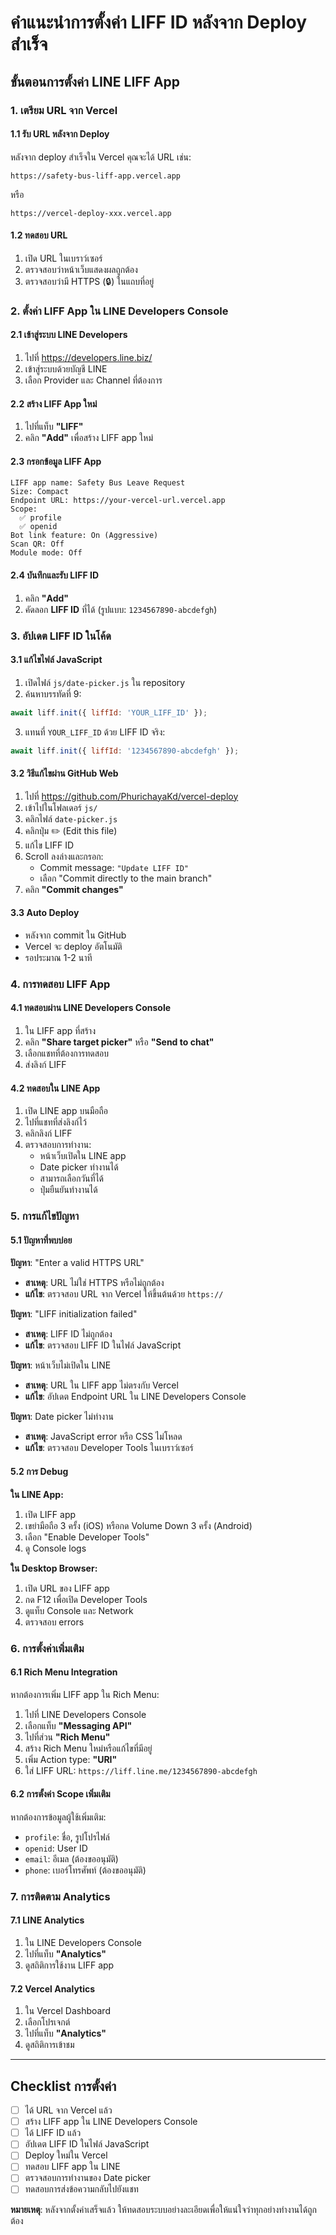 # คำแนะนำการตั้งค่า LIFF ID หลังจาก Deploy สำเร็จ

## ขั้นตอนการตั้งค่า LINE LIFF App

### 1. เตรียม URL จาก Vercel

#### 1.1 รับ URL หลังจาก Deploy
หลังจาก deploy สำเร็จใน Vercel คุณจะได้ URL เช่น:
```
https://safety-bus-liff-app.vercel.app
```
หรือ
```
https://vercel-deploy-xxx.vercel.app
```

#### 1.2 ทดสอบ URL
1. เปิด URL ในเบราว์เซอร์
2. ตรวจสอบว่าหน้าเว็บแสดงผลถูกต้อง
3. ตรวจสอบว่ามี HTTPS (🔒) ในแถบที่อยู่

### 2. ตั้งค่า LIFF App ใน LINE Developers Console

#### 2.1 เข้าสู่ระบบ LINE Developers
1. ไปที่ https://developers.line.biz/
2. เข้าสู่ระบบด้วยบัญชี LINE
3. เลือก Provider และ Channel ที่ต้องการ

#### 2.2 สร้าง LIFF App ใหม่
1. ไปที่แท็บ **"LIFF"**
2. คลิก **"Add"** เพื่อสร้าง LIFF app ใหม่

#### 2.3 กรอกข้อมูล LIFF App
```
LIFF app name: Safety Bus Leave Request
Size: Compact
Endpoint URL: https://your-vercel-url.vercel.app
Scope: 
  ✅ profile
  ✅ openid
Bot link feature: On (Aggressive)
Scan QR: Off
Module mode: Off
```

#### 2.4 บันทึกและรับ LIFF ID
1. คลิก **"Add"**
2. คัดลอก **LIFF ID** ที่ได้ (รูปแบบ: `1234567890-abcdefgh`)

### 3. อัปเดต LIFF ID ในโค้ด

#### 3.1 แก้ไขไฟล์ JavaScript
1. เปิดไฟล์ `js/date-picker.js` ใน repository
2. ค้นหาบรรทัดที่ 9:
```javascript
await liff.init({ liffId: 'YOUR_LIFF_ID' });
```

3. แทนที่ `YOUR_LIFF_ID` ด้วย LIFF ID จริง:
```javascript
await liff.init({ liffId: '1234567890-abcdefgh' });
```

#### 3.2 วิธีแก้ไขผ่าน GitHub Web
1. ไปที่ https://github.com/PhurichayaKd/vercel-deploy
2. เข้าไปในโฟลเดอร์ `js/`
3. คลิกไฟล์ `date-picker.js`
4. คลิกปุ่ม ✏️ (Edit this file)
5. แก้ไข LIFF ID
6. Scroll ลงล่างและกรอก:
   - Commit message: `"Update LIFF ID"`
   - เลือก "Commit directly to the main branch"
7. คลิก **"Commit changes"**

#### 3.3 Auto Deploy
- หลังจาก commit ใน GitHub
- Vercel จะ deploy อัตโนมัติ
- รอประมาณ 1-2 นาที

### 4. การทดสอบ LIFF App

#### 4.1 ทดสอบผ่าน LINE Developers Console
1. ใน LIFF app ที่สร้าง
2. คลิก **"Share target picker"** หรือ **"Send to chat"**
3. เลือกแชทที่ต้องการทดสอบ
4. ส่งลิงก์ LIFF

#### 4.2 ทดสอบใน LINE App
1. เปิด LINE app บนมือถือ
2. ไปที่แชทที่ส่งลิงก์ไว้
3. คลิกลิงก์ LIFF
4. ตรวจสอบการทำงาน:
   - หน้าเว็บเปิดใน LINE app
   - Date picker ทำงานได้
   - สามารถเลือกวันที่ได้
   - ปุ่มยืนยันทำงานได้

### 5. การแก้ไขปัญหา

#### 5.1 ปัญหาที่พบบ่อย

**ปัญหา**: "Enter a valid HTTPS URL"
- **สาเหตุ**: URL ไม่ใช่ HTTPS หรือไม่ถูกต้อง
- **แก้ไข**: ตรวจสอบ URL จาก Vercel ให้ขึ้นต้นด้วย `https://`

**ปัญหา**: "LIFF initialization failed"
- **สาเหตุ**: LIFF ID ไม่ถูกต้อง
- **แก้ไข**: ตรวจสอบ LIFF ID ในไฟล์ JavaScript

**ปัญหา**: หน้าเว็บไม่เปิดใน LINE
- **สาเหตุ**: URL ใน LIFF app ไม่ตรงกับ Vercel
- **แก้ไข**: อัปเดต Endpoint URL ใน LINE Developers Console

**ปัญหา**: Date picker ไม่ทำงาน
- **สาเหตุ**: JavaScript error หรือ CSS ไม่โหลด
- **แก้ไข**: ตรวจสอบ Developer Tools ในเบราว์เซอร์

#### 5.2 การ Debug

**ใน LINE App:**
1. เปิด LIFF app
2. เขย่ามือถือ 3 ครั้ง (iOS) หรือกด Volume Down 3 ครั้ง (Android)
3. เลือก "Enable Developer Tools"
4. ดู Console logs

**ใน Desktop Browser:**
1. เปิด URL ของ LIFF app
2. กด F12 เพื่อเปิด Developer Tools
3. ดูแท็บ Console และ Network
4. ตรวจสอบ errors

### 6. การตั้งค่าเพิ่มเติม

#### 6.1 Rich Menu Integration
หากต้องการเพิ่ม LIFF app ใน Rich Menu:
1. ไปที่ LINE Developers Console
2. เลือกแท็บ **"Messaging API"**
3. ไปที่ส่วน **"Rich Menu"**
4. สร้าง Rich Menu ใหม่หรือแก้ไขที่มีอยู่
5. เพิ่ม Action type: **"URI"**
6. ใส่ LIFF URL: `https://liff.line.me/1234567890-abcdefgh`

#### 6.2 การตั้งค่า Scope เพิ่มเติม
หากต้องการข้อมูลผู้ใช้เพิ่มเติม:
- `profile`: ชื่อ, รูปโปรไฟล์
- `openid`: User ID
- `email`: อีเมล (ต้องขออนุมัติ)
- `phone`: เบอร์โทรศัพท์ (ต้องขออนุมัติ)

### 7. การติดตาม Analytics

#### 7.1 LINE Analytics
1. ใน LINE Developers Console
2. ไปที่แท็บ **"Analytics"**
3. ดูสถิติการใช้งาน LIFF app

#### 7.2 Vercel Analytics
1. ใน Vercel Dashboard
2. เลือกโปรเจกต์
3. ไปที่แท็บ **"Analytics"**
4. ดูสถิติการเข้าชม

---

## Checklist การตั้งค่า

- [ ] ได้ URL จาก Vercel แล้ว
- [ ] สร้าง LIFF app ใน LINE Developers Console
- [ ] ได้ LIFF ID แล้ว
- [ ] อัปเดต LIFF ID ในไฟล์ JavaScript
- [ ] Deploy ใหม่ใน Vercel
- [ ] ทดสอบ LIFF app ใน LINE
- [ ] ตรวจสอบการทำงานของ Date picker
- [ ] ทดสอบการส่งข้อความกลับไปยังแชท

**หมายเหตุ**: หลังจากตั้งค่าเสร็จแล้ว ให้ทดสอบระบบอย่างละเอียดเพื่อให้แน่ใจว่าทุกอย่างทำงานได้ถูกต้อง